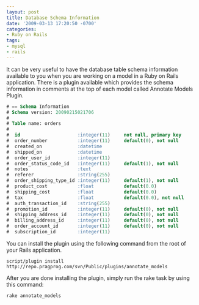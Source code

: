 ```yaml
---
layout: post
title: Database Schema Information
date: '2009-03-13 17:20:50 -0700'
categories:
- Ruby on Rails
tags:
- mysql
- rails
---
```


It can be very useful to have the database table schema information available
to you when you are working on a model in a Ruby on Rails application. There
is a plugin available which provides the schema information in comments at the
top of each model called Annotate Models Plugin.

``` sql
# == Schema Information
# Schema version: 20090215021706
#
# Table name: orders
#
#  id                     :integer(11)     not null, primary key
#  order_number           :integer(11)     default(0), not null
#  created_on             :datetime
#  shipped_on             :datetime
#  order_user_id          :integer(11)
#  order_status_code_id   :integer(11)     default(1), not null
#  notes                  :text
#  referer                :string(255)
#  order_shipping_type_id :integer(11)     default(1), not null
#  product_cost           :float           default(0.0)
#  shipping_cost          :float           default(0.0)
#  tax                    :float           default(0.0), not null
#  auth_transaction_id    :string(255)
#  promotion_id           :integer(11)     default(0), not null
#  shipping_address_id    :integer(11)     default(0), not null
#  billing_address_id     :integer(11)     default(0), not null
#  order_account_id       :integer(11)     default(0), not null
#  subscription_id        :integer(11)
```

<!--more-->

You can install the plugin using the following command from the root of your
Rails application.

``` shell
script/plugin install http://repo.pragprog.com/svn/Public/plugins/annotate_models
```

After you are done installing the plugin, simply run the rake task by using
this command:

``` shell
rake annotate_models
```
